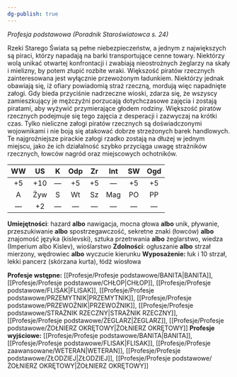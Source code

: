 ```yaml
---
dg-publish: true
---
```

*Profesja podstawowa (Poradnik Staroświatowca s. 24)*

Rzeki Starego Świata są pełne niebezpieczeństw, a jednym z największych są piraci, którzy napadają na barki transportujące cenne towary. Niektórzy wolą unikać otwartej konfrontacji i zwabiają nieostrożnych żeglarzy na skały i mielizny, by potem złupić rozbite wraki. Większość piratów rzecznych zainteresowana jest wyłącznie przewożonym ładunkiem. Niektórzy jednak obawiają się, iż ofiary powiadomią straż rzeczną, mordują więc napadnięte załogi. Gdy bieda przyciśnie nadrzeczne wioski, zdarza się, że wszyscy zamieszkujący je mężczyźni porzucają dotychczasowe zajęcia i zostają piratami, aby wyżywić przymierające głodem rodziny. Większość piratów rzecznych podejmuje się tego zajęcia z desperacji i zazwyczaj na krótki czas. Tylko nieliczne załogi piratów rzecznych są doświadczonymi wojownikami i nie boją się atakować dobrze strzeżonych barek handlowych. Te najgroźniejsze pirackie załogi rzadko zostają na dłużej w jednym miejscu, jako że ich działalność szybko przyciąga uwagę strażników rzecznych, łowców nagród oraz miejscowych ochotników.

| WW  | US  |  K  | Odp | Zr  | Int | SW  | Ogd |
|:---:|:---:|:---:|:---:|:---:|:---:|:---:|:---:|
| +5  | +10 |  —  | +5  | +5  |  —  | +5  | +5  |
|  A  | Żyw |  S  | Wt  | Sz  | Mag | PO  | PP  |
|  —  | +2  |  —  |  —  |  —  |  —  |  —  |  —  |
**Umiejętności**: hazard **albo** nawigacja, mocna głowa **albo** unik, pływanie, przeszukiwanie **albo** spostrzegawczość, sekretne znaki (łowców) **albo** znajomość języka (kislevski), sztuka przetrwania **albo** żeglarstwo, wiedza (Imperium albo Kislev), wioślarstwo
**Zdolności**: ogłuszanie **albo** strzał mierzony, wędrowiec **albo** wyczucie kierunku
**Wyposażenie:** łuk i 10 strzał, lekki pancerz (skórzana kurta), łódź wiosłowa

**Profesje wstępne:** [[Profesje/Profesje podstawowe/BANITA\|BANITA]], [[Profesje/Profesje podstawowe/CHŁOP\|CHŁOP]], [[Profesje/Profesje podstawowe/FLISAK\|FLISAK]], [[Profesje/Profesje podstawowe/PRZEMYTNIK\|PRZEMYTNIK]], [[Profesje/Profesje podstawowe/PRZEWOŹNIK\|PRZEWOŹNIK]], [[Profesje/Profesje podstawowe/STRAŻNIK RZECZNY\|STRAŻNIK RZECZNY]], [[Profesje/Profesje podstawowe/ŻEGLARZ\|ŻEGLARZ]], [[Profesje/Profesje podstawowe/ŻOŁNIERZ OKRĘTOWY\|ŻOŁNIERZ OKRĘTOWY]]
**Profesje wyjściowe:** [[Profesje/Profesje podstawowe/BANITA\|BANITA]], [[Profesje/Profesje podstawowe/FLISAK\|FLISAK]], [[Profesje/Profesje zaawansowane/WETERAN\|WETERAN]], [[Profesje/Profesje podstawowe/ZŁODZIEJ\|ZŁODZIEJ]], [[Profesje/Profesje podstawowe/ŻOŁNIERZ OKRĘTOWY\|ŻOŁNIERZ OKRĘTOWY]]